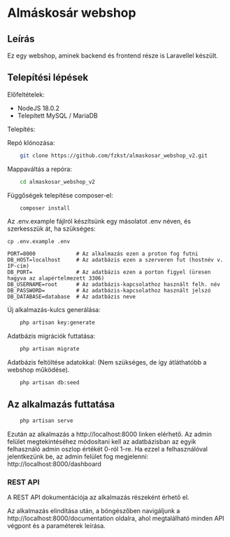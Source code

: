 # Almáskosár webshop


## Leírás

Ez egy webshop, aminek backend és frontend része is Laravellel készült.

## Telepítési lépések

Előfeltételek:

* NodeJS 18.0.2
* Telepített MySQL / MariaDB

Telepítés:


Repó klónozása:
```bash
    git clone https://github.com/fzkst/almaskosar_webshop_v2.git
```


Mappaváltás a repóra:
```bash
    cd almaskosar_webshop_v2
```


Függőségek telepítése composer-el:
```bash
    composer install
```


Az .env.example fájlról készítsünk egy másolatot .env néven, és szerkesszük át, ha szükséges:

```
cp .env.example .env

PORT=8000             # Az alkalmazás ezen a proton fog futni
DB_HOST=localhost     # Az adatbázis ezen a szerveren fut (hostnév v. IP-cím)
DB_PORT=              # Az adatbázis ezen a porton figyel (üresen hagyva az alapértelmezett 3306)
DB_USERNAME=root      # Az adatbázis-kapcsolathoz használt felh. név
DB_PASSWORD=          # Az adatbázis-kapcsolathoz használt jelszó
DB_DATABASE=database  # Az adatbázis neve
```


Új alkalmazás-kulcs generálása:
```bash
    php artisan key:generate
```


Adatbázis migrációk futtatása:
```bash
    php artisan migrate
```


Adatbázis feltöltése adatokkal: (Nem szükséges, de így átláthatóbb a webshop működése).
```bash
    php artisan db:seed
```


## Az alkalmazás futtatása

```bash
    php artisan serve
```
Ezután az alkalmazás a http://localhost:8000 linken elérhető.
Az admin felület megtekintéséhez módosítani kell az adatbázisban az egyik felhasználó admin oszlop értékét 0-ról 1-re. 
Ha ezzel a felhasználóval jelentkezünk be, az admin felület fog megjelenni: http://localhost:8000/dashboard


### REST API

A REST API dokumentációja az alkalmazás részeként érhető el.

Az alkalmazás elindítása után, a böngészőben navigáljunk a http://localhost:8000/documentation oldalra, ahol megtalálható minden API végpont és a paraméterek leírása.
